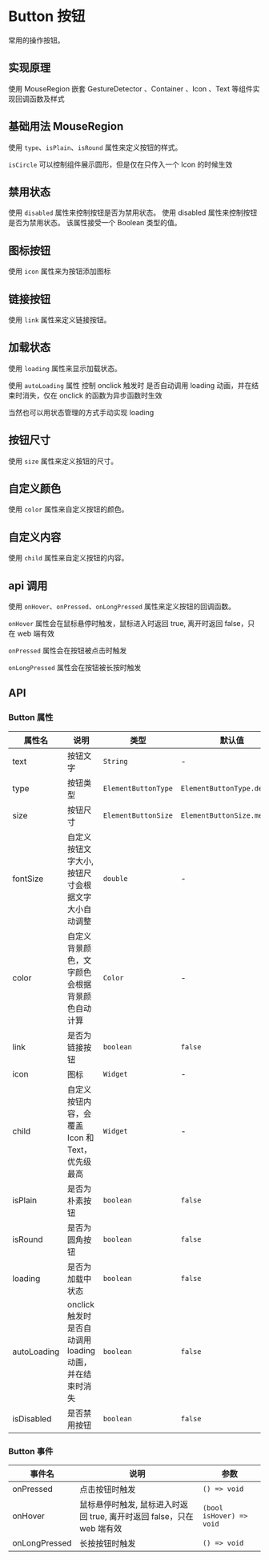 # Button 按钮

常用的操作按钮。

## 实现原理

使用 MouseRegion 嵌套 GestureDetector 、Container 、Icon 、Text 等组件实现回调函数及样式

## 基础用法 MouseRegion

使用 `type`、`isPlain`、`isRound` 属性来定义按钮的样式。

`isCircle` 可以控制组件展示圆形，但是仅在只传入一个 Icon 的时候生效

<CodeView
  codeUrl="button_page/button_basic.dart"
  reviewUrl="button/basic"
  height="300px"
/>

## 禁用状态

使用 `disabled` 属性来控制按钮是否为禁用状态。
使用 disabled 属性来控制按钮是否为禁用状态。 该属性接受一个 Boolean 类型的值。
<CodeView
  codeUrl="button_page/button_disable.dart"
  reviewUrl="button/disable"
  height="300px"
/>

## 图标按钮

使用 `icon` 属性来为按钮添加图标

<CodeView
  codeUrl="button_page/button_icon.dart"
  reviewUrl="button/icon"
  height="300px"
/>

## 链接按钮

使用 `link` 属性来定义链接按钮。

<CodeView
  codeUrl="button_page/button_link.dart"
  reviewUrl="button/link"
  height="300px"
/>

## 加载状态

使用 `loading` 属性来显示加载状态。

使用 `autoLoading` 属性 控制 onclick 触发时 是否自动调用 loading 动画，并在结束时消失，仅在 onclick 的函数为异步函数时生效

当然也可以用状态管理的方式手动实现 loading
<CodeView
  codeUrl="button_page/button_loading.dart"
  reviewUrl="button/loading"
  height="300px"
/>

## 按钮尺寸

使用 `size` 属性来定义按钮的尺寸。

<CodeView
  codeUrl="button_page/button_size.dart"
  reviewUrl="button/size"
  height="300px"
/>

## 自定义颜色

使用 `color` 属性来自定义按钮的颜色。

<CodeView
  codeUrl="button_page/button_custom_color.dart"
  reviewUrl="button/custom-color"
  height="300px"
/>

## 自定义内容

使用 `child` 属性来自定义按钮的内容。

<CodeView
  codeUrl="button_page/button_custom_children.dart"
  reviewUrl="button/custom-children"
  height="300px"
/>

## api 调用

使用 `onHover`、`onPressed`、`onLongPressed` 属性来定义按钮的回调函数。

`onHover` 属性会在鼠标悬停时触发，鼠标进入时返回 true, 离开时返回 false，只在 web 端有效

`onPressed` 属性会在按钮被点击时触发

`onLongPressed` 属性会在按钮被长按时触发

<CodeView
  codeUrl="button_page/button_api.dart"
  reviewUrl="button/api"
  height="300px"
/>

## API

### Button 属性

| 属性名      | 说明                                                     | 类型                | 默认值                      |
| ----------- | -------------------------------------------------------- | ------------------- | --------------------------- |
| text        | 按钮文字                                                 | `String`            | -                           |
| type        | 按钮类型                                                 | `ElementButtonType` | `ElementButtonType.default` |
| size        | 按钮尺寸                                                 | `ElementButtonSize` | `ElementButtonSize.medium`  |
| fontSize    | 自定义按钮文字大小, 按钮尺寸会根据文字大小自动调整       | `double`            | -                           |
| color       | 自定义背景颜色，文字颜色会根据背景颜色自动计算           | `Color`             | -                           |
| link        | 是否为链接按钮                                           | `boolean`           | `false`                     |
| icon        | 图标                                                     | `Widget`            | -                           |
| child       | 自定义按钮内容，会覆盖 Icon 和 Text，优先级最高          | `Widget`            | -                           |
| isPlain     | 是否为朴素按钮                                           | `boolean`           | `false`                     |
| isRound     | 是否为圆角按钮                                           | `boolean`           | `false`                     |
| loading     | 是否为加载中状态                                         | `boolean`           | `false`                     |
| autoLoading | onclick 触发时 是否自动调用 loading 动画，并在结束时消失 | `boolean`           | `false`                     |
| isDisabled  | 是否禁用按钮                                             | `boolean`           | `false`                     |

### Button 事件

| 事件名        | 说明                                                                   | 参数                     |
| ------------- | ---------------------------------------------------------------------- | ------------------------ |
| onPressed     | 点击按钮时触发                                                         | `() => void`             |
| onHover       | 鼠标悬停时触发, 鼠标进入时返回 true, 离开时返回 false，只在 web 端有效 | `(bool isHover) => void` |
| onLongPressed | 长按按钮时触发                                                         | `() => void`             |
